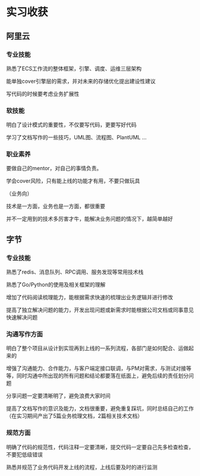 # 实习收获



## 阿里云

### 专业技能

熟悉了ECS工作流的整体框架，引擎、调度、运维三层架构

能单独cover引擎层的需求，并对未来的存储优化提出建设性建议

写代码的时候要考虑业务扩展性



### 软技能

明白了设计模式的重要性，不仅要写代码，更要写好代码

学习了文档写作的一些技巧，UML图、流程图、PlantUML ...



### 职业素养

要做自己的mentor，对自己的事情负责。

学会cover风险，只有能上线的功能才有用，不要只做玩具



（业务向）

技术是一方面，业务也是一方面，都很重要

并不一定用到的技术多厉害才牛，能解决业务问题的情况下，越简单越好





## 字节

### 专业技能

熟悉了redis、消息队列、RPC调用、服务发现等常用技术栈

熟悉了Go/Python的使用及相关框架的理解

增加了代码阅读梳理能力，能根据需求快速的梳理出业务逻辑并进行修改

提高了独立解决问题的能力，开发出现问题或新需求时能根据公司文档或同事意见快速解决问题



### 沟通写作方面

明白了整个项目从设计到实现再到上线的一系列流程，各部门是如何配合、运做起来的

增强了沟通能力、合作能力，与客户端定接口联调，与PM对需求，与测试对接等等，同时沟通中所出现的所有问题和结论都要落在纸面上，避免后续的责任划分问题

分享问题一定要清晰明了，避免浪费大家时间

提高了文档写作的意识及能力，文档很重要，避免重复踩坑，同时总结自己的工作（在实习期间产出了5篇业务梳理文档，2篇相关技术文档）



### 规范方面

明确了代码的规范性，代码注释一定要清晰，提交代码一定要自己先多检查检查，不要犯低级错误

熟悉并规范了业务代码开发上线的流程，上线后要及时的进行监测